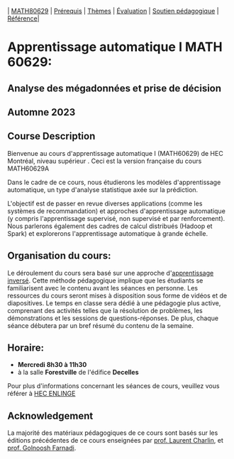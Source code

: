 | [MATH80629](main.md) | [Prérequis](prerequisition.md) | [Thèmes](session.md) | [Évaluation](evaluation.md) |  [Soutien pédagogique](support.md) | [Référence](refrence.md)|


# Apprentissage automatique I  MATH 60629: 
## Analyse des mégadonnées et prise de décision
## Automne 2023


## Course Description
Bienvenue au cours d'apprentissage automatique I (MATH60629) de HEC Montréal, niveau supérieur . Ceci est la version française du cours MATH60629A

Dans le cadre de  ce cours, nous étudierons les modèles d'apprentissage automatique, un type d'analyse statistique axée sur la prédiction.

L'objectif est de passer en revue diverses applications (comme les systèmes de recommandation) et approches d'apprentissage automatique (y compris l'apprentissage supervisé, non supervisé et par renforcement). Nous parlerons également des cadres de calcul distribués (Hadoop et Spark) et explorerons l'apprentissage automatique à grande échelle.


## Organisation du cours: 
Le déroulement du cours sera basé sur une approche d'[apprentissage inversé](https://www.hec.ca/daip/ressources_pedagogiques/une_pratique_a_la_fois/etudiantcentreapprentissage.html). Cette méthode pédagogique implique que les étudiants se familiarisent avec le contenu avant les séances en personne. Les ressources du cours seront mises à disposition sous forme de vidéos et de diapositives. Le temps en classe sera dédié à une pédagogie plus active, comprenant des activités telles que la résolution de problèmes, les démonstrations et les sessions de questions-réponses. De plus, chaque séance débutera par un bref résumé du contenu de la semaine.


## Horaire:
- **Mercredi 8h30 à 11h30**
- à la salle **Forestville** de l'édifice **Decelles** 

Pour plus d'informations concernant les séances de cours, veuillez vous référer à [HEC ENLINGE](https://enligne.hec.ca/psp/GAPET/HEL/HRMS/?cmd=login&languageCd=CFR)


## Acknowledgement
La majorité des matériaux pédagogiques de ce cours sont basés sur les éditions précédentes de ce cours enseignées par [prof. Laurent Charlin](https://www.cs.toronto.edu/~lcharlin/courses/60629/index_fr.html), et [prof. Golnoosh Farnadi](https://gfarnadi.github.io/courses/MLW2023/main.html).


 